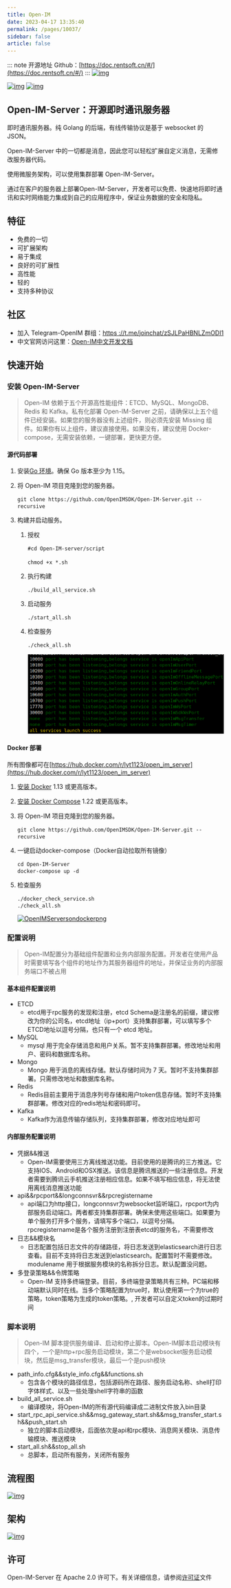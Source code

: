 ```yaml
---
title: Open-IM
date: 2023-04-17 13:35:40
permalink: /pages/10037/
sidebar: false
article: false
---
```

::: note 开源地址
Github：[https://doc.rentsoft.cn/#/](https://doc.rentsoft.cn/#/)
:::
[![img](https://github.com/OpenIMSDK/Open-IM-Server/raw/main/docs/open-im-logo.png)](https://github.com/OpenIMSDK/Open-IM-Server/blob/main/docs/open-im-logo.png)

[![img](https://camo.githubusercontent.com/6a99f48a4100eb29f93edddff22ba6bf4de7f6a60ccb623a8437a886c60c7430/68747470733a2f2f696d672e736869656c64732e696f2f62616467652f6c6963656e73652d4170616368652d2d322e302d677265656e)](https://github.com/OpenIMSDK/Open-IM-Server/blob/main/LICENSE) [![img](https://camo.githubusercontent.com/3ec191c36dd3e1d101c57f34ec3e7ac1866630b5fa11845b64c7bf072d160816/68747470733a2f2f696d672e736869656c64732e696f2f62616467652f4c616e67756167652d476f2d626c75652e737667)](https://golang.org/)

## Open-IM-Server：开源即时通讯服务器

即时通讯服务器。纯 Golang 的后端，有线传输协议是基于 websocket 的 JSON。

Open-IM-Server 中的一切都是消息，因此您可以轻松扩展自定义消息，无需修改服务器代码。

使用微服务架构，可以使用集群部署 Open-IM-Server。

通过在客户的服务器上部署Open-IM-Server，开发者可以免费、快速地将即时通讯和实时网络能力集成到自己的应用程序中，保证业务数据的安全和隐私。

## 特征

- 免费的一切
- 可扩展架构
- 易于集成
- 良好的可扩展性
- 高性能
- 轻的
- 支持多种协议

## 社区

- 加入 Telegram-OpenIM 群组：[https ://t.me/joinchat/zSJLPaHBNLZmODI1](https://t.me/joinchat/zSJLPaHBNLZmODI1)
- 中文官网访问这里：[Open-IM中文开发文档](https://doc.rentsoft.cn/)

## 快速开始

### 安装 Open-IM-Server

> Open-IM 依赖于五个开源高性能组件：ETCD、MySQL、MongoDB、Redis 和 Kafka。私有化部署 Open-IM-Server 之前，请确保以上五个组件已经安装。如果您的服务器没有上述组件，则必须先安装 Missing 组件。如果你有以上组件，建议直接使用。如果没有，建议使用 Docker-compose，无需安装依赖，一键部署，更快更方便。

#### 源代码部署

1. 安装[Go 环境](https://golang.org/doc/install)。确保 Go 版本至少为 1.15。

2. 将 Open-IM 项目克隆到您的服务器。

   ```
   git clone https://github.com/OpenIMSDK/Open-IM-Server.git --recursive
   ```

3. 构建并启动服务。

   1. 授权

      ```
      #cd Open-IM-server/script
      
      chmod +x *.sh
      ```

   2. 执行构建

      ```
      ./build_all_service.sh
      ```

   3. 启动服务

      ```
      ./start_all.sh
      ```

   4. 检查服务

      ```
      ./check_all.sh
      ```

      [![OpenIMServersonSystempng](https://github.com/OpenIMSDK/Open-IM-Server/raw/main/docs/Open-IM-Servers-on-System.png)](https://github.com/OpenIMSDK/Open-IM-Server/blob/main/docs/Open-IM-Servers-on-System.png)

#### Docker 部署

所有图像都可在[https://hub.docker.com/r/lyt1123/open_im_server](https://hub.docker.com/r/lyt1123/open_im_server)

1. [安装 Docker](https://docs.docker.com/install/) 1.13 或更高版本。

2. [安装 Docker Compose](https://docs.docker.com/compose/install/) 1.22 或更高版本。

3. 将 Open-IM 项目克隆到您的服务器。

   ```
   git clone https://github.com/OpenIMSDK/Open-IM-Server.git --recursive
   ```

4. 一键启动docker-compose（Docker自动拉取所有镜像）

   ```
   cd Open-IM-Server
   docker-compose up -d
   ```

5. 检查服务

   ```
   ./docker_check_service.sh 
   ./check_all.sh
   ```

   [![OpenIMServersondockerpng](https://github.com/OpenIMSDK/Open-IM-Server/raw/main/docs/Open-IM-Servers-on-docker.png)](https://github.com/OpenIMSDK/Open-IM-Server/blob/main/docs/Open-IM-Servers-on-docker.png)

### 配置说明

> Open-IM配置分为基础组件配置和业务内部服务配置。开发者在使用产品时需要填写各个组件的地址作为其服务器组件的地址，并保证业务的内部服务端口不被占用

#### 基本组件配置说明

- ETCD
  - etcd用于rpc服务的发现和注册，etcd Schema是注册名的前缀，建议修改为你的公司名，etcd地址（ip+port）支持集群部署，可以填写多个ETCD地址以逗号分隔，也只有一个 etcd 地址。
- MySQL
  - mysql 用于完全存储消息和用户关系。暂不支持集群部署。修改地址和用户、密码和数据库名称。
- Mongo
  - Mongo 用于消息的离线存储。默认存储时间为 7 天。暂时不支持集群部署。只需修改地址和数据库名称。
- Redis
  - Redis目前主要用于消息序列号存储和用户token信息存储。暂时不支持集群部署。修改对应的redis地址和密码即可。
- Kafka
  - Kafka作为消息传输存储队列，支持集群部署，修改对应地址即可

#### 内部服务配置说明

- 凭据&&推送
  - Open-IM需要使用三方离线推送功能。目前使用的是腾讯的三方推送。它支持IOS、Android和OSX推送。该信息是腾讯推送的一些注册信息。开发者需要到腾讯云手机推送注册相应信息。如果不填写相应信息，将无法使用离线消息推送功能
- api&&rpcport&&longconnsvr&&rpcregistername
  - api端口为http接口，longconnsvr为websocket监听端口，rpcport为内部服务启动端口。两者都支持集群部署。确保未使用这些端口。如果要为单个服务打开多个服务，请填写多个端口，以逗号分隔。rpcregistername是各个服务注册到注册表etcd的服务名，不需要修改
- 日志&&模块名
  - 日志配置包括日志文件的存储路径，将日志发送到elasticsearch进行日志查看。目前不支持将日志发送到elasticsearch。配置暂时不需要修改。modulename 用于根据服务模块的名称拆分日志。默认配置没问题。
- 多登录策略&&令牌策略
  - Open-IM 支持多终端登录。目前，多终端登录策略共有三种。PC端和移动端默认同时在线。当多个策略配置为true时，默认使用第一个为true的策略，token策略为生成的token策略。, 开发者可以自定义token的过期时间

### 脚本说明

> Open-IM 脚本提供服务编译、启动和停止脚本。Open-IM脚本启动模块有四个，一个是http+rpc服务启动模块，第二个是websocket服务启动模块，然后是msg_transfer模块，最后一个是push模块

- path_info.cfg&&style_info.cfg&&functions.sh
  - 包含各个模块的路径信息，包括源码所在路径、服务启动名称、shell打印字体样式、以及一些处理shell字符串的函数
- build_all_service.sh
  - 编译模块，将Open-IM的所有源代码编译成二进制文件放入bin目录
- start_rpc_api_service.sh&&msg_gateway_start.sh&&msg_transfer_start.sh&&push_start.sh
  - 独立的脚本启动模块，后面依次是api和rpc模块、消息网关模块、消息传输模块、推送模块
- start_all.sh&&stop_all.sh
  - 总脚本，启动所有服务，关闭所有服务

## 流程图

[![img](https://github.com/OpenIMSDK/Open-IM-Server/raw/main/docs/open-im-server.png)](https://github.com/OpenIMSDK/Open-IM-Server/blob/main/docs/open-im-server.png)

## 架构

[![img](https://github.com/OpenIMSDK/Open-IM-Server/raw/main/docs/Architecture.jpg)](https://github.com/OpenIMSDK/Open-IM-Server/blob/main/docs/Architecture.jpg)

## 许可

Open-IM-Server 在 Apache 2.0 许可下。有关详细信息，请参阅[许可证](https://github.com/OpenIMSDK/Open-IM-Server/blob/main/LICENSE)文件